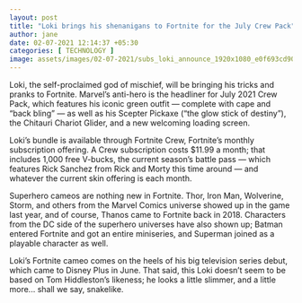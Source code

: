 ```yaml
---
layout: post
title: "Loki brings his shenanigans to Fortnite for the July Crew Pack"
author: jane 
date: 02-07-2021 12:14:37 +05:30 
categories: [ TECHNOLOGY ] 
image: assets/images/02-07-2021/subs_loki_announce_1920x1080_e0f693cd904f.jpg
---
```

Loki, the self-proclaimed god of mischief, will be bringing his tricks and pranks to Fortnite. Marvel’s anti-hero is the headliner for July 2021 Crew Pack, which features his iconic green outfit — complete with cape and “back bling” — as well as his Scepter Pickaxe (“the glow stick of destiny”), the Chitauri Chariot Glider, and a new welcoming loading screen.

Loki’s bundle is available through Fortnite Crew, Fortnite’s monthly subscription offering. A Crew subscription costs $11.99 a month; that includes 1,000 free V-bucks, the current season’s battle pass — which features Rick Sanchez from Rick and Morty this time around — and whatever the current skin offering is each month.

Superhero cameos are nothing new in Fortnite. Thor, Iron Man, Wolverine, Storm, and others from the Marvel Comics universe showed up in the game last year, and of course, Thanos came to Fortnite back in 2018. Characters from the DC side of the superhero universes have also shown up; Batman entered Fortnite and got an entire miniseries, and Superman joined as a playable character as well.

Loki’s Fortnite cameo comes on the heels of his big television series debut, which came to Disney Plus in June. That said, this Loki doesn’t seem to be based on Tom Hiddleston’s likeness; he looks a little slimmer, and a little more... shall we say, snakelike.